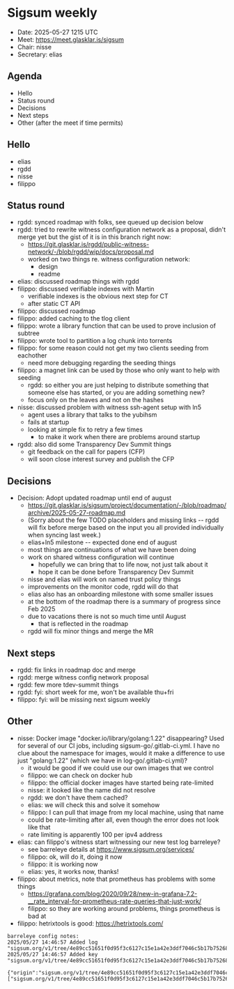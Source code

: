 # Sigsum weekly

  - Date: 2025-05-27 1215 UTC
  - Meet: https://meet.glasklar.is/sigsum
  - Chair: nisse
  - Secretary: elias

## Agenda

  - Hello
  - Status round
  - Decisions
  - Next steps
  - Other (after the meet if time permits)

## Hello

  - elias
  - rgdd
  - nisse
  - filippo

## Status round

  - rgdd: synced roadmap with folks, see queued up decision below
  - rgdd: tried to rewrite witness configuration network as a proposal, didn't merge yet but the gist of it is in this branch right now:
    - https://git.glasklar.is/rgdd/public-witness-network/-/blob/rgdd/wip/docs/proposal.md
    - worked on two things re. witness configuration network:
      - design
      - readme
  - elias: discussed roadmap things with rgdd
  - filippo: discussed verifiable indexes with Martin
    - verifiable indexes is the obvious next step for CT
    - after static CT API
  - filippo: discussed roadmap
  - filippo: added caching to the tlog client
  - filippo: wrote a library function that can be used to prove inclusion of subtree
  - filippo: wrote tool to partition a log chunk into torrents
  - filippo: for some reason could not get my two clients seeding from eachother
    - need more debugging regarding the seeding things
  - filippo: a magnet link can be used by those who only want to help with seeding
    - rgdd: so either you are just helping to distribute something that someone else has started, or you are adding something new?
    - focus only on the leaves and not on the hashes
  - nisse: discussed problem with witness ssh-agent setup with ln5
    - agent uses a library that talks to the yubihsm
    - fails at startup
    - looking at simple fix to retry a few times
      - to make it work when there are problems around startup
  - rgdd: also did some Transparency Dev Summit things
    - git feedback on the call for papers (CFP)
    - will soon close interest survey and publish the CFP

## Decisions

  - Decision: Adopt updated roadmap until end of august
    - https://git.glasklar.is/sigsum/project/documentation/-/blob/roadmap/archive/2025-05-27-roadmap.md
    - (Sorry about the few TODO placeholders and missing links -- rgdd will fix before merge based on the input you all provided individually when syncing last week.)
    - elias+ln5 milestone -- expected done end of august 
    - most things are continuations of what we have been doing
    - work on shared witness configuration will continue
      - hopefully we can bring that to life now, not just talk about it
      - hope it can be done before Transparency Dev Summit
    - nisse and elias will work on named trust policy things
    - improvements on the monitor code, rgdd will do that
    - elias also has an onboarding milestone with some smaller issues
    - at the bottom of the roadmap there is a summary of progress since Feb 2025
    - due to vacations there is not so much time until August
      - that is reflected in the roadmap
    - rgdd will fix minor things and merge the MR

## Next steps

  - rgdd: fix links in roadmap doc and merge
  - rgdd: merge witness config network proposal
  - rgdd: few more tdev-summit things
  - rgdd: fyi: short week for me, won't be available thu+fri
  - filippo: fyi: will be missing next sigsum weekly

## Other

  - nisse: Docker image "docker.io/library/golang:1.22" disappearing? Used for several  of our CI jobs, including sigsum-go/.gitlab-ci.yml. I have no clue about the namespace for images, would it make a difference to use just "golang:1.22" (which we have in log-go/.gitlab-ci.yml)?
    - it would be good if we could use our own images that we control
    - filippo: we can check on docker hub
    - filippo: the official docker images have started being rate-limited
    - nisse: it looked like the name did not resolve
    - rgdd: we don't have them cached?
    - elias: we will check this and solve it somehow
    - filippo: I can pull that image from my local machine, using that name
    - could be rate-limiting after all, even though the error does not look like that
    - rate limiting is apparently 100 per ipv4 address
  - elias: can filippo's witness start witnessing our new test log barreleye?
    - see barreleye details at https://www.sigsum.org/services/
    - filippo: ok, will do it, doing it now
    - filippo: it is working now
    - elias: yes, it works now, thanks!
  - filippo: about metrics, note that prometheus has problems with some things
    - https://grafana.com/blog/2020/09/28/new-in-grafana-7.2-__rate_interval-for-prometheus-rate-queries-that-just-work/
    - filippo: so they are working around problems, things prometheus is bad at
  - filippo: hetrixtools is good: https://hetrixtools.com/

```
barreleye config notes:
2025/05/27 14:46:57 Added log "sigsum.org/v1/tree/4e89cc51651f0d95f3c6127c15e1a42e3ddf7046c5b17b752689c402e773bb4d".
2025/05/27 14:46:57 Added key "sigsum.org/v1/tree/4e89cc51651f0d95f3c6127c15e1a42e3ddf7046c5b17b752689c402e773bb4d+778629b1+AUZEryq9QPSJWgA7yjUPnVkSqzAaScd/E+W22QXCCl/m".

{"origin":"sigsum.org/v1/tree/4e89cc51651f0d95f3c6127c15e1a42e3ddf7046c5b17b752689c402e773bb4d","size":726,"root_hash":"gTvl5791UKjeiIY3ipW4MN6kFKNgDAjYkjqBbUJjyx8=","keys":["sigsum.org/v1/tree/4e89cc51651f0d95f3c6127c15e1a42e3ddf7046c5b17b752689c402e773bb4d+778629b1+AUZEryq9QPSJWgA7yjUPnVkSqzAaScd/E+W22QXCCl/m"]}
```
